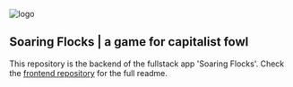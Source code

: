 ![logo](https://user-images.githubusercontent.com/60095327/86928629-194b1580-c135-11ea-93e2-006e52f71a09.png)

## Soaring Flocks | a game for capitalist fowl

This repository is the backend of the fullstack app 'Soaring Flocks'. Check the [frontend repository](https://github.com/Djimovanberlo/soaring-flocks-client/blob/master/README.md) for the full readme.
